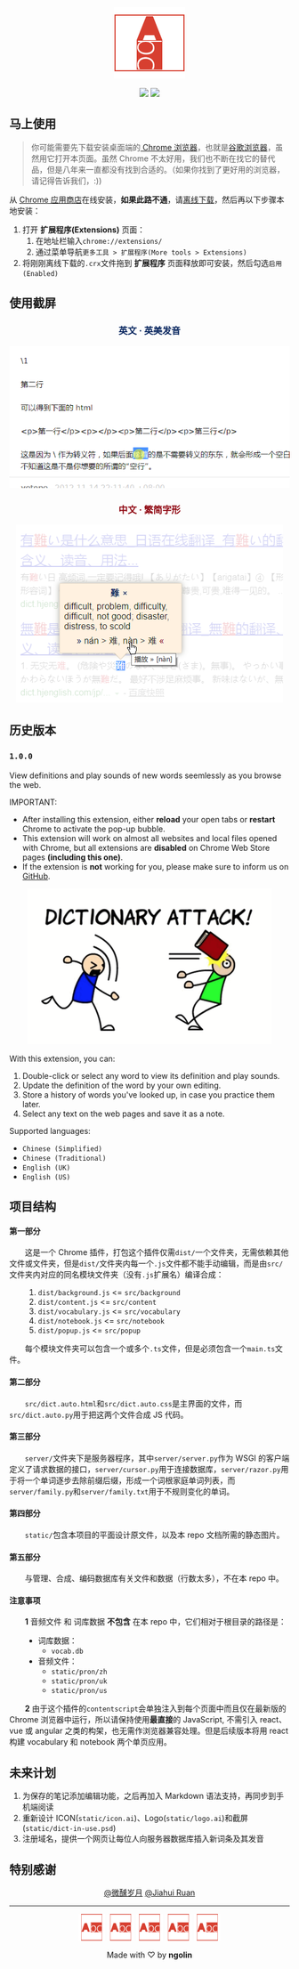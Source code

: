 

<div align="center">
  <img src="static/logo128.png" alt="Loading..." title="查词在用">
  <p align="center">
    <a href="https://github.com/ngolin/webdict/blob/master/webdict-latest.crx?raw=true" target="_blank"><img src="https://img.shields.io/badge/download-_lastest_version-blue.svg" download></a>
    <a href="https://chrome.google.com/webstore/detail/webdict/kbiinngndpkahmlokpocicmmcoihhocg" target="_blank"><img src="https://img.shields.io/badge/goto-_chrome_webstore-brightgreen.svg" download></a>
  </p>
</div>


## 马上使用


> 你可能需要先下载安装桌面端的<a href="https://www.baidu.com/s?ie=UTF-8&wd=chrome%20%E6%B5%8F%E8%A7%88%E5%99%A8" target="_blank"> Chrome 浏览器</a>，也就是<a href="https://www.baidu.com/s?ie=UTF-8&wd=%E8%B0%B7%E6%AD%8C%E6%B5%8F%E8%A7%88%E5%99%A8" target="_blank">谷歌浏览器</a>，虽然用它打开本页面。虽然 Chrome 不太好用，我们也不断在找它的替代品，但是八年来一直都没有找到合适的。（如果你找到了更好用的浏览器，请记得告诉我们，:))


从 <a href="https://chrome.google.com/webstore/detail/webdict/kbiinngndpkahmlokpocicmmcoihhocg" target="_blank">Chrome 应用商店</a>在线安装，**如果此路不通**，请<a href="https://github.com/ngolin/webdict/blob/master/webdict-latest.crx?raw=true" target="_blank">离线下载</a>，然后再以下步骤本地安装：


1. 打开 **扩展程序(Extensions)** 页面：
    1. 在地址栏输入`chrome://extensions/`
    2. 通过菜单导航`更多工具 > 扩展程序(More tools > Extensions)`
2. 将刚刚离线下载的`.crx`文件拖到 **扩展程序** 页面释放即可安装，然后勾选`启用(Enabled)`


## 使用截屏


<h3 align="center" style="color:#07255e">
  英文 · 英美发音
</h3>
<div align="center">
  <img src="static/screenshot.gif" alt="Loading...">
</div>
<p></p>
<p></p>
<h3 align="center" style="color:#8f0610">
  中文 · 繁简字形
</h3>
<div align="center">
  <img src="static/screenshot-zh.png" alt="Loading...">
</div>


## 历史版本

### `1.0.0`
View definitions and play sounds of new words seemlessly as you browse the web.

IMPORTANT:
 - After installing this extension, either **reload** your open tabs or **restart** Chrome to activate the pop-up bubble.
 - This extension will work on almost all websites and local files opened with Chrome, but all extensions are **disabled** on Chrome Web Store pages **(including this one)**.
 - If the extension is **not** working for you, please make sure to inform us  on [GitHub](https://www.github.com/ngolin/webdict).



<div align="center">
  <img src="static/small_tile.png" title="Promotional tile image">
</div>



With this extension, you can:
1. Double-click or select any word to view its definition and play sounds.
2. Update the definition of the word by your own editing.
3. Store a history of words you've looked up, in case you practice them later.
4. Select any text on the web pages and save it as a note.


Supported languages:
 - `Chinese (Simplified)`
 - `Chinese (Traditional)`
 - `English (UK)`
 - `English (US)`


## 项目结构


#### 第一部分


&emsp;&emsp;这是一个 Chrome 插件，打包这个插件仅需`dist/`一个文件夹，无需依赖其他文件或文件夹，但是`dist/`文件夹内每一个`.js`文件都不能手动编辑，而是由`src/`文件夹内对应的同名模块文件夹（没有`.js`扩展名）编译合成：


<!--
1. `dist/background.js` <= `src/background`
2. `dist/content.js` <= `src/content`
3. `dist/vocabulary.js` <= `src/vocabulary`
4. `dist/notebook.js` <= `src/notebook`
5. `dist/popup.js` <= `src/popup`
-->


<ol style="margin-left:2em">
  <li><code>dist/background.js</code> &lt;= <code>src/background</code></li>
  <li><code>dist/content.js</code> &lt;= <code>src/content</code></li>
  <li><code>dist/vocabulary.js</code> &lt;= <code>src/vocabulary</code></li>
  <li><code>dist/notebook.js</code> &lt;= <code>src/notebook</code></li>
  <li><code>dist/popup.js</code> &lt;= <code>src/popup</code></li>
</ol>


&emsp;&emsp;每个模块文件夹可以包含一个或多个`.ts`文件，但是必须包含一个`main.ts`文件。


#### 第二部分


&emsp;&emsp;`src/dict.auto.html`和`src/dict.auto.css`是主界面的文件，而`src/dict.auto.py`用于把这两个文件合成 JS 代码。

#### 第三部分


&emsp;&emsp;`server/`文件夹下是服务器程序，其中`server/server.py`作为 WSGI 的客户端定义了请求数据的接口，`server/cursor.py`用于连接数据库，`server/razor.py`用于将一个单词逐步去除前缀后缀，形成一个词根家庭单词列表，而`server/family.py`和`server/family.txt`用于不规则变化的单词。

#### 第四部分


&emsp;&emsp;`static/`包含本项目的平面设计原文件，以及本 repo 文档所需的静态图片。

#### 第五部分


&emsp;&emsp;与管理、合成、编码数据库有关文件和数据（行数太多），不在本 repo 中。


#### 注意事项


&emsp;&emsp;**1** 音频文件 和 词库数据 **不包含** 在本 repo 中，它们相对于根目录的路径是：


<!--
- 词库数据：
    - `vocab.db`
- 音频文件：
    - `static/pron/zh`
    - `static/pron/uk`
    - `static/pron/us`
-->


<ul style="margin-left:2em">
  <li>词库数据：
    <ul>
      <li><code>vocab.db</code></li>
    </ul>
  </li>
  <li>音频文件：
    <ul>
      <li><code>static/pron/zh</code></li>
      <li><code>static/pron/uk</code></li>
      <li><code>static/pron/us</code></li>
    </ul>
  </li>
</ul>


&emsp;&emsp;**2** 由于这个插件的`contentscript`会单独注入到每个页面中而且仅在最新版的 Chrome 浏览器中运行，所以请保持使用**最直接**的 JavaScript, 不需引入 react、vue 或 angular 之类的构架，也无需作浏览器兼容处理。但是后续版本将用 react 构建 vocabulary 和 notebook 两个单页应用。


## 未来计划


1. 为保存的笔记添加编辑功能，之后再加入 Markdown 语法支持，再同步到手机端阅读
2. 重新设计 ICON(`static/icon.ai`)、Logo(`static/logo.ai`)和截屏(`static/dict-in-use.psd`)
3. 注册域名，提供一个网页让每位人向服务器数据库插入新词条及其发音


## 特别感谢


<p align="center">
  <a href="https://github.com/jawil" target="_blank">@微醺岁月</a>
  <a href="https://github.com/Jiahui-Ruan" target="_blank">@Jiahui Ruan</a>
</p>


<p></p>
<p></p>


---


<p></p>
<p></p>


<div align="center">
  <img src="dist/static/icon48.png" alt="Loading...">
  <img src="dist/static/icon48.png" alt="Loading...">
  <img src="dist/static/icon48.png" alt="Loading...">
  <img src="dist/static/icon48.png" alt="Loading...">
  <img src="dist/static/icon48.png" alt="Loading...">
</div>


<p></p>
<p align="center">
  Made with ♡ by <strong>ngolin</strong>
</p>
<p></p>
<p></p>
